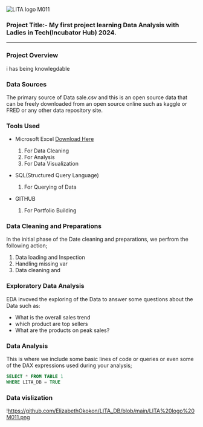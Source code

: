
![LITA logo M011](https://github.com/user-attachments/assets/a85af7d1-fd38-40b0-a61d-6421dfd60a64)

### Project Title:- My first project learning Data Analysis with Ladies in Tech(Incubator Hub) 2024.
---
### Project Overview
i has being knowlegdable



### Data Sources
The primary source of Data sale.csv and this is an open source data that can be freely downloaded from an open source online such as kaggle or FRED or any other data repository site.

### Tools Used
- Microsoft Excel [Download Here](https://wwww.Microsoft.com)
  1. For Data Cleaning
  2. For Analysis
  3. For Data Visualization
     
- SQL(Structured Query Language)
  1. For Querying of Data
     
- GITHUB
  1. For Portfolio Building

 ### Data Cleaning and Preparations
 In the initial phase of the Date cleaning and preparations, we perfrom the following action;
 1. Data loading and Inspection
 2. Handling missing var
 3. Data cleaning and

### Exploratory Data Analysis
EDA invoved the exploring of the Data to answer some questions about the Data such as:
- What is the overall sales trend
- which product are top sellers
- What are the products on peak sales?

### Data Analysis
This is where we include some basic lines of code or queries or even some of the DAX expressions used during your analysis;

```SQL
SELECT * FROM TABLE 1
WHERE LITA_DB = TRUE
```
### Data vislization
!https://github.com/ElizabethOkokon/LITA_DB/blob/main/LITA%20logo%20M011.png 

